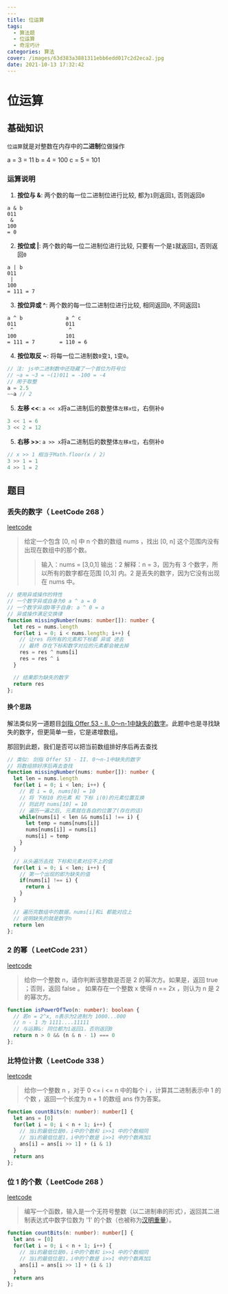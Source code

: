 ```yaml
---
---
title: 位运算
tags:
  - 算法题
  - 位运算
  - 奇淫巧计
categories: 算法
cover: /images/63d383a3881311ebb6edd017c2d2eca2.jpg
date: 2021-10-13 17:32:42
---
```


# 位运算

## 基础知识
`位运算`就是对整数在内存中的**二进制**位做操作

a = 3 = 11
b = 4 = 100
c = 5 = 101

### 运算说明
1. **按位与 &**: 两个数的每一位二进制位进行比较, 都为`1`则返回`1`, 否则返回`0`
```
a & b 
011 
 &
100
= 0
```

2. **按位或 |**: 两个数的每一位二进制位进行比较, 只要有一个是`1`就返回`1`, 否则返回`0`
```
a | b 
011 
 |
100
= 111 = 7
```

3. **按位异或 ^**: 两个数的每一位二进制位进行比较, 相同返回`0`, 不同返回`1`
```
a ^ b              a ^ c
011                011
 ^                  ^
100                101
= 111 = 7        = 110 = 6
```

4. **按位取反 ~**: 将每一位二进制数`0`变`1`, `1`变`0`。
```js
// 注: js中二进制数中还隐藏了一个首位为符号位
// ~a = ~3 = ~(1)011 = -100 = -4
// 用于取整
a = 2.5
~~a // 2
```

5. **左移 <<**: `a << x`将a二进制后的数整体`左移x位`，右侧补`0`
```js
3 << 1 = 6 
3 << 2 = 12 
```

5. **右移 >>**: `a >> x`将a二进制后的数整体`左移x位`，右侧补`0`
```js
// x >> 1 相当于Math.floor(x / 2)
3 >> 1 = 1
4 >> 1 = 2
```


## 题目
### 丢失的数字（ LeetCode 268 ）
[leetcode](https://leetcode-cn.com/problems/missing-number/)
> 给定一个包含 [0, n] 中 n 个数的数组 nums ，找出 [0, n] 这个范围内没有出现在数组中的那个数。
>> 输入：nums = [3,0,1]
>> 输出：2
>> 解释：n = 3，因为有 3 个数字，所以所有的数字都在范围 [0,3] 内。2 是丢失的数字，因为它没有出现在 nums 中。

```ts
// 使用异或操作的特性
// 一个数字异或自身为0 a ^ a = 0
// 一个数字异或0等于自身: a ^ 0 = a
// 异或操作满足交换律
function missingNumber(nums: number[]): number {
  let res = nums.length
  for(let i = 0; i < nums.length; i++) {
    // 让res 将所有的元素和下标都 异或 进去
    // 最终 存在下标和数字对应的元素都会被去掉
    res = res ^ nums[i]
    res = res ^ i
  }

  // 结果即为缺失的数字
  return res
};
```


#### 换个思路
解法类似另一道题目[剑指 Offer 53 - II. 0～n-1中缺失的数字](https://leetcode-cn.com/problems/que-shi-de-shu-zi-lcof/)。此题中也是寻找缺失的数字，但更简单一些，它是递增数组。

那回到此题，我们是否可以把当前数组排好序后再去查找
```ts
// 类似: 剑指 Offer 53 - II. 0～n-1中缺失的数字
// 将数组排好序后再去查找
function missingNumber(nums: number[]): number {
  let len = nums.length
  for(let i = 0; i < len; i++) {
    // 若 i = 0, nums[0] = 10
    // 将 下标10 的元素 和 下标 i(0)的元素位置互换
    // 则此时 nums[10] = 10
    // 遍历一遍之后, 元素就在各自的位置了(存在的话)
    while(nums[i] < len && nums[i] !== i) {
      let temp = nums[nums[i]]
      nums[nums[i]] = nums[i]
      nums[i] = temp
    }
  }

  // 从头遍历去找 下标和元素对应不上的值
  for(let i = 0; i < len; i++) {
    // 第一个出现的即为缺失的值
    if(nums[i] !== i) {
      return i
    }
  }

  // 遍历完数组中的数据，nums[i]和i 都能对应上
  // 说明缺失的就是数字n
  return len
};
```


### 2 的幂（ LeetCode 231 ）
[leetcode](https://leetcode-cn.com/problems/power-of-two/)
> 给你一个整数 n，请你判断该整数是否是 2 的幂次方。如果是，返回 true ；否则，返回 false 。
> 如果存在一个整数 x 使得 n == 2x ，则认为 n 是 2 的幂次方。

```ts
function isPowerOfTwo(n: number): boolean {
  // 若n = 2^x, n表示为2进制为 1000...000
  // n - 1 为 1111....11111
  // 与运算&: 同位都为1返回1，否则返回0
  return n > 0 && (n & n - 1) === 0
};
```

### 比特位计数（ LeetCode 338 ）
[leetcode](https://leetcode-cn.com/problems/counting-bits/)
> 给你一个整数 n ，对于 0 <= i <= n 中的每个 i ，计算其二进制表示中 1 的个数 ，返回一个长度为 n + 1 的数组 ans 作为答案。

```ts
function countBits(n: number): number[] {
  let ans = [0]
  for(let i = 0; i < n + 1; i++) {
    // 当i的最低位是0，i中的个数和 i>>1 中的个数相同
    // 当i的最低位是1，i中的个数是 i>>1 中的个数再加1
    ans[i] = ans[i >> 1] + (i & 1)
  }
  return ans
};
```

### 位 1 的个数（ LeetCode 268 ）
[leetcode](https://leetcode-cn.com/problems/number-of-1-bits/)
> 编写一个函数，输入是一个无符号整数（以二进制串的形式），返回其二进制表达式中数字位数为 '1' 的个数（也被称为[汉明重量](https://baike.baidu.com/item/%E6%B1%89%E6%98%8E%E9%87%8D%E9%87%8F)）。

```ts
function countBits(n: number): number[] {
  let ans = [0]
  for(let i = 0; i < n + 1; i++) {
    // 当i的最低位是0，i中的个数和 i>>1 中的个数相同
    // 当i的最低位是1，i中的个数是 i>>1 中的个数再加1
    ans[i] = ans[i >> 1] + (i & 1)
  }
  return ans
};
```


